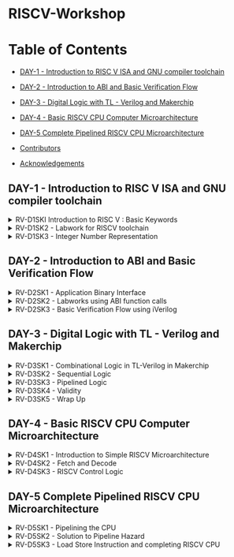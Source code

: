 # RISCV-Workshop
# Table of Contents
  - [DAY-1 - Introduction to RISC V ISA and GNU compiler toolchain](#day-1---introduction-to-risc-v-isa-and-gnu-compiler-toolchain)
  - [DAY-2 - Introduction to ABI and Basic Verification Flow](#day-2---introduction-to-abi-and-basic-verification-flow)
  - [DAY-3 - Digital Logic with TL - Verilog and Makerchip](#day-3---digital-logic-with-tl---verilog-and-makerchip)
  - [DAY-4 - Basic RISCV CPU Computer Microarchitecture](#day-4---basic-riscv-cpu-computer-microarchitecture)
  - [DAY-5 Complete Pipelined RISCV CPU Microarchitecture](#day-5-complete-pipelined-riscv-cpu-microarchitecture)


  - [Contributors](#contributors)
  - [Acknowledgements](#acknowledgements)



## DAY-1 - Introduction to RISC V ISA and GNU compiler toolchain


<details>
 <summary>
    RV-D1SKI Introduction to RISC V : Basic Keywords
 </summary>

## RV-D1SKI L1 Introduction 

ISA in layman terms is the language of the computers. If there is a code snippet that needs to be implemented on a harware, it has to be first converted to machine instructions furthermore into binary format. The higher level program(c) will be converted to an RTL and then subsequently mapped onto the hardware. An Instruction Set Architecture (ISA) is part of the abstract model of a computer that defines how the CPU is controlled by the software. The ISA acts as an interface between the hardware and the software, specifying both what the processor is capable of doing as well as how it gets done.


## RV_D1SK1_L2_From Apps To Hardware

Even the apps that are used so widely, are ultimately run on a hardware. This is done with the help of an intermidiate system called **system software** . It comprises of OS, kernel,compilers and assemblers. 

<img width="1440" alt="Screenshot 2023-08-17 at 4 11 54 PM" src="https://github.com/Sushma-Ravindra/IIITB-ASIC-1/assets/141133883/b4de1c2b-f427-4183-86c3-835d3d0f0f42">

_Compiler_: In computing, a compiler is a computer program that translates computer code written in one programming language (the source language) into another language (the target language). The name "compiler" is primarily used for programs that translate source code from a high-level programming language to a low-level programming language (e.g. assembly language, object code, or machine code) to create an executable program ie exe file. 


_Assembler_ : An assembler is a type of computer program that takes in basic instructions and converts them into a pattern of bits that the computer's processor can use to perform basic operations. The assembler's job is to convert assembler or assembly language code into machine code that the computer can then read and execute.


_Architecture of the computer_ : So architecture or ISA is the abstract interface between higher languages and generated machine level instructions by the compiler.

<img width="1440" alt="Screenshot 2023-08-17 at 4 10 56 PM" src="https://github.com/Sushma-Ravindra/IIITB-ASIC-1/assets/141133883/f2990f36-d867-453c-afd6-4f2a54730975">


Now, for the hardware to read instructions from the bit stream, there is need for RTL languages that further synthesis the instruction received from higher level languages into a netlist which can be implemented on the hardware.

<img width="1440" alt="Screenshot 2023-08-17 at 4 11 54 PM" src="https://github.com/Sushma-Ravindra/IIITB-ASIC-1/assets/141133883/1ee3f21b-2dc7-44f6-8a05-f552931af168">


## RV_D1SK1_L3_Detailed Description Of Course Content 

Beginning with basic C codes for integer addition and operations. Demo of the course content is given taking the mentioned code as example.

1) Pseudo Instructions: mv, ld, li.
2) Base Integer Instructions: Also called RV64i :  addi, lui , auipc. 64 bit refers to the data size it is operating on.
3) Multipy extenstion : RV64m : mulw , divw.
4) Single and Double Precision Floating point Extention : RV64F and RV64D : fsd, fmul.

Following are the few additional topics to be covered in the course.


_Application Binary Interface_
_Memory Allocation and Data Pointer_
_Signed and Unsigned Integer representation_

</details>




<details>
 <summary>
    RV-D1SK2 - Labwork for RISCV toolchain
 </summary>

## RV-D1SK2 - L1 - C Program to compute sum from 1 to N. 

Open a file named sum_1_to_n. using leafpad editor.
```
  $leafpad sum_1_to_n.c

```

Write your C code for sum of numbers from 1 to n (say n =9).
Compile using GNU compiler.
 ```
 $gcc sum_1_to_n.c

```

Run the compiled object file (Default object file formed with the name a.out). 

```
  $./a/out

```

## RV-D1SK2 - L2 - C - GCC Compile and Disassemble.

Since we have previously created our sum_1_to_n.c program file, now to run the same program using RISC-V simulator:

```
$riscv64-unknown-elf-gcc -O1 -mabi=lp64 -march=rv64i -o sum_1_to_n.o sum_1_to_n.c

```
Command info: riscv64-unknown-elf-gcc => RISC-V compiler , -Ofast => Compiler option (Various compiler options like -O1, -o1, -Ofast) , -mabi=lp64 => ABI of long int pointer , -march=rv64i => architecture-64bit , -o => output , sum_1_to_n.o => object file , sum_1_to_n.c => C program file

In order to see what is the assembly code for the C program that is run ,i.e to see the disassembled file, run the following in a new tab in the terminal:
```
$riscv64-unknown-elf-objdump -d sum_1_to_n.o | less

```

The same C program is now compiled using RISC-V toolchain. Spike simulator is used to run the object file , and also as a debugger.
```
  $ riscv64-unknown-elf-gcc -O1 -mabi=lp64 -march=rv64i -o sum1ton.o sum1ton.c
  $ riscv64-unknown-elf-objdump -d sum1ton.o | less
  # different command 
  $ riscv64-unknown-elf-gcc -Ofast -mabi=lp64 -march=rv64i -o sum1ton.o sum1ton.c
  $ riscv64-unknown-elf-objdump -d sum1ton.o | less
  $ spike pk sum1ton.o
```
![Screenshot from 2023-08-22 22-13-45](https://github.com/Sushma-Ravindra/RISCV-Workshop/assets/141133883/ce0fb07c-2f8d-4d52-aabb-66b9443aadda)
![Screenshot from 2023-08-22 22-18-50](https://github.com/Sushma-Ravindra/RISCV-Workshop/assets/141133883/bbdd8ce7-5785-46c7-aa7d-2d11b618bd29)
![Screenshot from 2023-08-22 22-21-24](https://github.com/Sushma-Ravindra/RISCV-Workshop/assets/141133883/4d0c659d-9e10-4303-af5b-94e5db98c176)
![Screenshot from 2023-08-22 22-25-45](https://github.com/Sushma-Ravindra/RISCV-Workshop/assets/141133883/96a29653-e7d3-4184-9f63-f714ac15c216)



## RV-D1SK2 - L3 - Spike Simulation and Debug.


Some data representation terms we use:
Byte - A byte is a fundamental unit of digital information that consists of a group of eight bits.
Word - A word is a basic unit of data that a processor can operate on in a single instruction. It typically corresponds to the natural data width of the processor's architecture. In RISC-V Word is of length 32bits.
Double Word - In computer architecture and data representation, a "double word" is a term used to describe a unit of data that is twice the size of a "word." In RISC-V Double word is of length 64bits.
Most Significant bit(MSB) - MSB stands for "Most Significant Bit." It is a term used in digital systems and binary representation to refer to the bit in a binary number that holds the highest positional value.
Least Significant bit(LSB) - LSB stands for "Least Significant Bit." It is the term used in binary representation to refer to the bit in a binary number that holds the lowest positional value. In other words, the Least Significant Bit is the rightmost bit in a binary representation.

![Screenshot from 2023-08-22 22-54-56](https://github.com/Sushma-Ravindra/RISCV-Workshop/assets/141133883/b4b26952-5c68-4547-887a-b7f709ac2f89)

The total unsigned numbers we can form using n-bits is given as : 2^(n) - 1.
We use 2's complement representation to represent the negative numbers.
For signed representation, the MSB bit indicated the sign of the number. If MSB=0, it is a positive number and MSB=1 indicates a negative number.



    In signed representation of binary numbers, the range of positive numbers we can represent using n-bits is: 0 to (2^(n-1) - 1) and the range of negative numbers is: -1 to -2^(n-1).
    
![Screenshot from 2023-08-22 22-56-53](https://github.com/Sushma-Ravindra/RISCV-Workshop/assets/141133883/7b74a7a7-24c7-41e9-b417-04c1a426894e)


    

    Let us do a lab exercise based on the signed and unsigned binary numbers:

    The following code is to rpresent the highest binary number in unsigned representation:

```
  #include <stdio.h>
  #include <math.h>
  int main() {
  unsigned long long int max = (unsigned long long int) (pow(2,64) -1);
  printf("highest number represented by unsigned long long int is %llu\n", max);
  return 0;
  }
```




</details>

<details>
 <summary>
    RV-D1SK3 - Integer Number Representation
 </summary>


## RV-D1SK3 - L1 - 64 bit Number System for Unsigned Numbers

## RV-D1SK3 - L2 - 64 bit Number System for Signed Numbers

## RV-D1SK3 - L3 - Lab for Signed and Unsigned Numbers


</details>




## DAY-2 - Introduction to ABI and Basic Verification Flow

<details>
 <summary>
    RV-D2SK1 - Application Binary Interface
 </summary>

## RV-D2SK1 - L1 - Introducation to Application Binary Interface

## RV-D2SK1 - L2 - Memory Allocation for Double Words

## RV-D2SK1 - L3 - Load, Add ,Store Instructions with examples

## RV-D2SK1 - L4 - Concluding 32 Registers and their respective ABI names

</details>


<details>
 <summary>
    RV-D2SK2 - Labworks using ABI function calls
 </summary>


## RV-D2SK2 - L1 - Study New Algorithm for SUM 1 to N using ASM
## RV-D2SK2 - L2 - Review ASM function Calls
## RV-D2SK2 - L3 - Simulate New C program wirh function Call 

</details>

<details>
 <summary>
    RV-D2SK3 - Basic Verification Flow using iVerilog
 </summary>

## RV-D2SK3 - L1 - Lab to run C prog on RISCV CPU

</details>


## DAY-3 - Digital Logic with TL - Verilog and Makerchip

<details>
  <summary>
    RV-D3SK1 - Combinational Logic in TL-Verilog in Makerchip 
  </summary>

 ## RV-D3SK1 - L1 - Introduction to Logic Gates
 ## RV-D3SK1 - L2 - Basic MUX Implementation and Introdiction to Makerchip
 ## RV-D3SK1 - L3 - Labs for Combinational Logic

 </details>

 
<details>
  <summary>
    RV-D3SK2 - Sequential Logic 
  </summary>

## RV-D3SK2 - L1 - Introduction to Sequential Logic and Counter Lab
## RV-D3SK2 - L2 - Sequential Calculator Lab


</details>


<details>
  <summary>
    RV-D3SK3 - Pipelined Logic 
  </summary>

## RV-D3SK3 - L1 - Pipelined Logic and Retiming
## RV-D3SK3 - L2 - Pipeline Logic Advantages and Demo on Platform
## RV-D3SK3 - L3 - Lab on Error Condtions within Computation Pipeline
## RV-D3SK3 - L4 - Lab on 2 Cycle Calculator

</details>


<details>
  <summary>
    RV-D3SK4 - Validity 
  </summary>

  
 ## RV-D3SK4 - L1 - Introduction to VALIDITY and its Advantages
 ## RV-D3SK4 - L2 - Lab on validity and valid when condition
 ## RV-D3SK4 - L3 - Lab to complete total distance
 ## RV-D3SK4 - L4 - Lab on 2 cycle calculator with validity 
 ## RV-D3SK4 - L5 - Calculator single Value Memory Lab

 </details>

<details>
  <summary>
    RV-D3SK5 - Wrap Up
  </summary>
 
## RV-D3SK5 - Introduction to Hierarchy Concept 


</details>


## DAY-4 - Basic RISCV CPU Computer Microarchitecture

<details>
  <summary>
    RV-D4SK1 - Introduction to Simple RISCV Microarchitecture
  </summary>

## RV-D4SK1 - L1 - Microarchitecture of Single Cycle RISCV CPU
## RV-D4SK2 - L2 - Starting Point Code for RISCV Labs - 1
## RV-D4SK2 - L3 - Starting Point Code for RISCV Labs - 2

</details>


<details>
  <summary>
    RV-D4SK2 - Fetch and Decode
  </summary>

##  RV-D4SK2 - L1 - Implementation Plan and Lab for PC
##  RV-D4SK2 - L2 - Lab for instruction fetch logic
##  RV-D4SK2 - L3 - Lab for RV instruction types IRSBJU Decode Logic
##  RV-D4SK2 - L4 - Lab for instruction immediate decode logic for RV ISBUJ
##  RV-D4SK2 - L5 - Lab to decode other fields of Instruction of RV ISBUJ
##  RV-D4SK2 - L6 - Lab to decode instruction fields based on Instruction type RV ISBUJ
##  RV-D4SK2 - L7 - Lab to decode individual Instruction


  
</details>


<details>
  <summary>
    RV-D4SK3 - RISCV Control Logic 
  </summary>

 
## RV-D4SK3 - L1 - Lab for Register file read -1 
## RV-D4SK3 - L2 - Lab for Register file read -2
## RV-D4SK3 - L3 - Lab for ALU operations
## RV-D4SK3 - L4 - Lab for Register file write 
## RV-D4SK3 - L5 - Concept of array and Rgister file details
## RV-D4SK3 - L6 - Lab for implementing branch Instructions
## RV-D4SK3 - L7 - Lab fpr completing branch instructions implementations
## RV-D4SK3 - L8 - Lab to create simple testbench

</details>


## DAY-5 Complete Pipelined RISCV CPU Microarchitecture



<details>
  <summary>
    RV-D5SK1 - Pipelining the CPU  
  </summary>

  ## RV-D5SK1 - L1 - Introduction to control flow hazard and read after write hazard
  ## RV-D5SK1 - L2 - Create 3 cycle valid signal
  ## RV-D5SK1 - L3 - Code 3 cycle RISCV architecture to take care of invalid signal
  ## RV-D5SK1 - L4 - To modify 3 cycle RISCV to distribute logic 

</details>


<details>
  <summary>
    RV-D5SK2 - Solution to Pipeline Hazard
  </summary>


## RV-D5SK2 - L1 - Register File Bypass to address RD after WR hazard
## RV-D5SK2 - L2 - Braches to correct branch target path
## RV-D5SK2 - L3 - Complete instuction decode 
## RV-D5SK2 - L4 - Code complete ALU
</details>

<details>
  <summary>
    RV-D5SK3 - Load Store Instruction and completing RISCV CPU
  </summary>

## RV-D5SK3 - L1 - Introduction and Lab to redirect load
## RV-D5SK3 - L2 - Load data from Memory to Rgister file
## RV-D5SK3 - L3 - Add loads and stores to test program
## RV-D5SK3 - L4 - Add control logic for JUMP instructions
## RV-D5SK3 - L5 - Wrap up 













## Contributors
SUSHMA R


## Acknowledgements 
www.vsdiat.com

www.github/kunal123.com

www.google.com

www.chipedge.com/everything-you-need-to-know-about-synthesis-in-vlsi/

www.electronicsforyou.com


